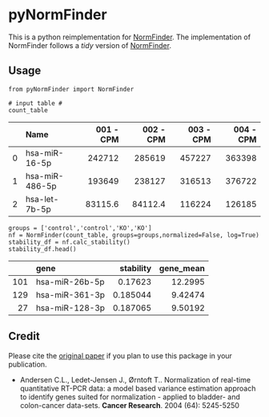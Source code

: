 # pyNormFinder #

This is a python reimplementation for [NormFinder](https://moma.dk/files/r.NormOldStab5.txt). The implementation of NormFinder follows a *tidy* version of [NormFinder](https://rdrr.io/github/dhammarstrom/generefer/src/R/tidy_normfinder.R).


## Usage ##

```
from pyNormFinder import NormFinder

# input table #
count_table
```

|    | Name           |   001 - CPM |   002 - CPM |   003 - CPM |   004 - CPM |
|---:|:---------------|------------:|------------:|------------:|------------:|
|  0 | hsa-miR-16-5p  |    242712   |    285619   |    457227   |    363398   |
|  1 | hsa-miR-486-5p |    193649   |    238127   |    316513   |    376722   |
|  2 | hsa-let-7b-5p  |     83115.6 |     84112.4 |    116224   |    126185   |


```
groups = ['control','control','KO','KO']
nf = NormFinder(count_table, groups=groups,normalized=False, log=True)
stability_df = nf.calc_stability()
stability_df.head()
```

|     | gene           |   stability |   gene_mean |
|----:|:---------------|------------:|------------:|
| 101 | hsa-miR-26b-5p |    0.17623  |    12.2995  |
| 129 | hsa-miR-361-3p |    0.185044 |     9.42474 |
|  27 | hsa-miR-128-3p |    0.187065 |     9.50192 |


## Credit ##

Please cite the [original paper](https://www.ncbi.nlm.nih.gov/pubmed/15289330) if you plan to use this package in your publication.

- Andersen C.L., Ledet-Jensen J., Ørntoft T.. Normalization of real-time quantitative RT-PCR data: a model based variance estimation approach to identify genes suited for normalization - applied to bladder- and colon-cancer data-sets. **Cancer Research**. 2004 (64): 5245-5250 